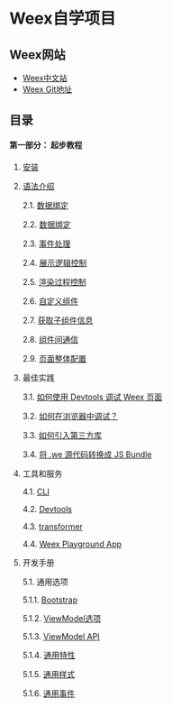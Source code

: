 # Weex自学项目

## Weex网站

* [Weex中文站](http://alibaba.github.io/weex/cn/)
* [Weex Git地址](https://github.com/alibaba/weex)

## 目录

#### 第一部分： 起步教程

1. [安装](./documents/01.tutorial/01.install.md)
2. [语法介绍](./documents/01.tutorial/02.syntax.main.md)

    2.1. [数据绑定](./documents/01.tutorial/03.syntax.data-binding.md)
    
    2.2. [数据绑定](./documents/01.tutorial/04.syntax.style-n-class.md)

    2.3. [事件处理](./documents/01.tutorial/05.syntax.events.md)
    
    2.4. [展示逻辑控制](./documents/01.tutorial/06.syntax.display-logic.md)
    
    2.5. [渲染过程控制](./documents/01.tutorial/07.syntax.render-logic.md)
    
    2.6. [自定义组件](./documents/01.tutorial/08.syntax.composed-component.md)
    
    2.7. [获取子组件信息](./documents/01.tutorial/09.syntax.id.md)
    
    2.8. [组件间通信](./documents/01.tutorial/10.syntax.comm.md)
    
    2.9. [页面整体配置](./documents/01.tutorial/11.syntax.config-n-data.md)
    
3. 最佳实践

    3.1. [如何使用 Devtools 调试 Weex 页面](./documents/01.tutorial/12.how-to.debug-with-devtools.md)
    
    3.2. [如何在浏览器中调试？](./documents/01.tutorial/13.how-to.debug-with-html5.md)
    
    3.3. [如何引入第三方库](./documents/01.tutorial/14.how-to.require-3rd-party-libs.md)
    
    3.4. [将 .we 源代码转换成 JS Bundle](./documents/01.tutorial/15.how-to.transform-code-into-js-bundle.md)

4. 工具和服务

    4.1. [CLI](./documents/02.tools/01.tools.cli.md)
    
    4.2. [Devtools](./documents/02.tools/02.tools.devtools.md)
    
    4.3. [transformer](./documents/02.tools/03.tools.transformer.md)
    
    4.4. [Weex Playground App](./documents/02.tools/04.tools.playground-app.md)
    
5. 开发手册

    5.1. 通用选项
    
    5.1.1. [Bootstrap](./documents/03.references/01.references.bootstrap.md)
    
    5.1.2. [ViewModel选项](./documents/03.references/02.references.component-defs.md)
    
    5.1.3. [ViewModel API](./documents/03.references/03.references.api.md)
    
    5.1.4. [通用特性](./documents/03.references/04.references.gesture.md)
    
    5.1.5. [通用样式](./documents/03.references/05.references.common-attrs.md)
    
    5.1.6. [通用事件](./documents/03.references/06.references.common-style.md)
   